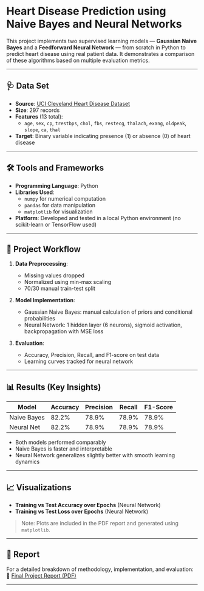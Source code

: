 # Heart Disease Prediction using Naive Bayes and Neural Networks

This project implements two supervised learning models — **Gaussian Naive Bayes** and a **Feedforward Neural Network** — from scratch in Python to predict heart disease using real patient data. It demonstrates a comparison of these algorithms based on multiple evaluation metrics.

---

## 🩺 Data Set

- **Source**: [UCI Cleveland Heart Disease Dataset](https://archive.ics.uci.edu/ml/datasets/Heart+Disease)
- **Size**: 297 records
- **Features** (13 total):
  - `age`, `sex`, `cp`, `trestbps`, `chol`, `fbs`, `restecg`, `thalach`, `exang`, `oldpeak`, `slope`, `ca`, `thal`
- **Target**: Binary variable indicating presence (1) or absence (0) of heart disease

---

## 🛠 Tools and Frameworks

- **Programming Language**: Python
- **Libraries Used**:
  - `numpy` for numerical computation
  - `pandas` for data manipulation
  - `matplotlib` for visualization
- **Platform**: Developed and tested in a local Python environment (no scikit-learn or TensorFlow used)

---

## 🔁 Project Workflow

1. **Data Preprocessing**:
   - Missing values dropped
   - Normalized using min-max scaling
   - 70/30 manual train-test split

2. **Model Implementation**:
   - Gaussian Naive Bayes: manual calculation of priors and conditional probabilities
   - Neural Network: 1 hidden layer (6 neurons), sigmoid activation, backpropagation with MSE loss

3. **Evaluation**:
   - Accuracy, Precision, Recall, and F1-score on test data
   - Learning curves tracked for neural network

---

## 📊 Results (Key Insights)

| Model        | Accuracy | Precision | Recall | F1-Score |
|--------------|----------|-----------|--------|----------|
| Naive Bayes  | 82.2%    | 78.9%     | 78.9%  | 78.9%    |
| Neural Net   | 82.2%    | 78.9%     | 78.9%  | 78.9%    |

- Both models performed comparably
- Naive Bayes is faster and interpretable
- Neural Network generalizes slightly better with smooth learning dynamics

---

## 📈 Visualizations

- **Training vs Test Accuracy over Epochs** (Neural Network)
- **Training vs Test Loss over Epochs** (Neural Network)

> Note: Plots are included in the PDF report and generated using `matplotlib`.

---

## 📄 Report

For a detailed breakdown of methodology, implementation, and evaluation:
📎 [Final Project Report (PDF)](./final_project.pdf)

---
